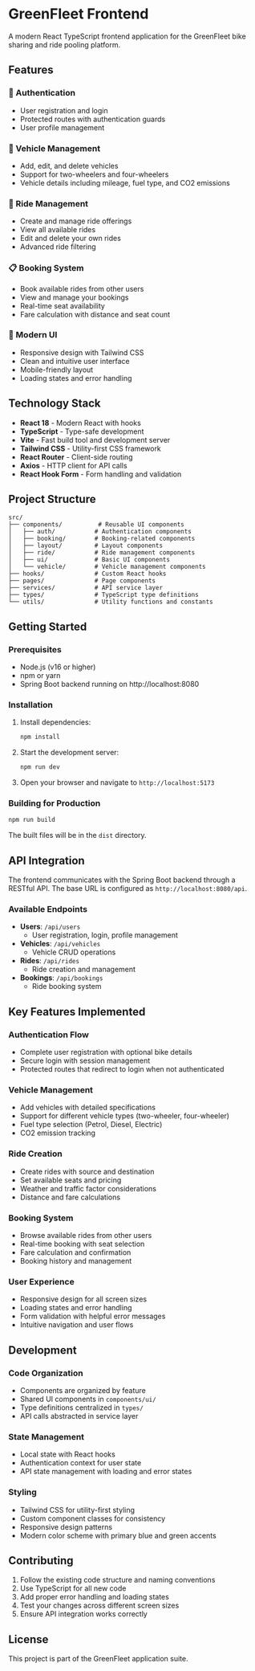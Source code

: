 # GreenFleet Frontend

A modern React TypeScript frontend application for the GreenFleet bike sharing and ride pooling platform.

## Features

### 🔐 Authentication

- User registration and login
- Protected routes with authentication guards
- User profile management

### 🚗 Vehicle Management

- Add, edit, and delete vehicles
- Support for two-wheelers and four-wheelers
- Vehicle details including mileage, fuel type, and CO2 emissions

### 🚕 Ride Management

- Create and manage ride offerings
- View all available rides
- Edit and delete your own rides
- Advanced ride filtering

### 📋 Booking System

- Book available rides from other users
- View and manage your bookings
- Real-time seat availability
- Fare calculation with distance and seat count

### 🎨 Modern UI

- Responsive design with Tailwind CSS
- Clean and intuitive user interface
- Mobile-friendly layout
- Loading states and error handling

## Technology Stack

- **React 18** - Modern React with hooks
- **TypeScript** - Type-safe development
- **Vite** - Fast build tool and development server
- **Tailwind CSS** - Utility-first CSS framework
- **React Router** - Client-side routing
- **Axios** - HTTP client for API calls
- **React Hook Form** - Form handling and validation

## Project Structure

```
src/
├── components/          # Reusable UI components
│   ├── auth/           # Authentication components
│   ├── booking/        # Booking-related components
│   ├── layout/         # Layout components
│   ├── ride/           # Ride management components
│   ├── ui/             # Basic UI components
│   └── vehicle/        # Vehicle management components
├── hooks/              # Custom React hooks
├── pages/              # Page components
├── services/           # API service layer
├── types/              # TypeScript type definitions
└── utils/              # Utility functions and constants
```

## Getting Started

### Prerequisites

- Node.js (v16 or higher)
- npm or yarn
- Spring Boot backend running on http://localhost:8080

### Installation

1. Install dependencies:

   ```bash
   npm install
   ```

2. Start the development server:

   ```bash
   npm run dev
   ```

3. Open your browser and navigate to `http://localhost:5173`

### Building for Production

```bash
npm run build
```

The built files will be in the `dist` directory.

## API Integration

The frontend communicates with the Spring Boot backend through a RESTful API. The base URL is configured as `http://localhost:8080/api`.

### Available Endpoints

- **Users**: `/api/users`
  - User registration, login, profile management
- **Vehicles**: `/api/vehicles`
  - Vehicle CRUD operations
- **Rides**: `/api/rides`
  - Ride creation and management
- **Bookings**: `/api/bookings`
  - Ride booking system

## Key Features Implemented

### Authentication Flow

- Complete user registration with optional bike details
- Secure login with session management
- Protected routes that redirect to login when not authenticated

### Vehicle Management

- Add vehicles with detailed specifications
- Support for different vehicle types (two-wheeler, four-wheeler)
- Fuel type selection (Petrol, Diesel, Electric)
- CO2 emission tracking

### Ride Creation

- Create rides with source and destination
- Set available seats and pricing
- Weather and traffic factor considerations
- Distance and fare calculations

### Booking System

- Browse available rides from other users
- Real-time booking with seat selection
- Fare calculation and confirmation
- Booking history and management

### User Experience

- Responsive design for all screen sizes
- Loading states and error handling
- Form validation with helpful error messages
- Intuitive navigation and user flows

## Development

### Code Organization

- Components are organized by feature
- Shared UI components in `components/ui/`
- Type definitions centralized in `types/`
- API calls abstracted in service layer

### State Management

- Local state with React hooks
- Authentication context for user state
- API state management with loading and error states

### Styling

- Tailwind CSS for utility-first styling
- Custom component classes for consistency
- Responsive design patterns
- Modern color scheme with primary blue and green accents

## Contributing

1. Follow the existing code structure and naming conventions
2. Use TypeScript for all new code
3. Add proper error handling and loading states
4. Test your changes across different screen sizes
5. Ensure API integration works correctly

## License

This project is part of the GreenFleet application suite.
